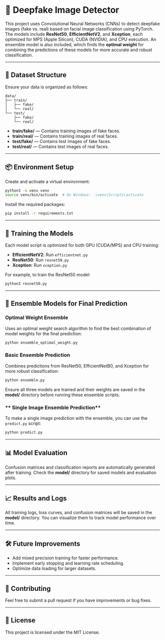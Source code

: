 # 🧠 Deepfake Image Detector

This project uses Convolutional Neural Networks (CNNs) to detect deepfake images (fake vs. real) based on facial image classification using PyTorch. The models include **ResNet50**, **EfficientNetV2**, and **Xception**, each optimized for MPS (Apple Silicon), CUDA (NVIDIA), and CPU execution. An ensemble model is also included, which finds the **optimal weight** for combining the predictions of these models for more accurate and robust classification.

---

## 📁 Dataset Structure

Ensure your data is organized as follows:

```
data/
├── train/
│   ├── fake/
│   └── real/
└── test/
    ├── fake/
    └── real/
```

- **train/fake/** — Contains training images of fake faces.
- **train/real/** — Contains training images of real faces.
- **test/fake/** — Contains test images of fake faces.
- **test/real/** — Contains test images of real faces.

---

## 📦 Environment Setup

Create and activate a virtual environment:

```bash
python3 -m venv venv
source venv/bin/activate  # On Windows: .\venv\Scripts\activate
```

Install the required packages:

```bash
pip install -r requirements.txt
```

---

## 🚀 Training the Models

Each model script is optimized for both GPU (CUDA/MPS) and CPU training:

- **EfficientNetV2**: Run `efficientnet.py`
- **ResNet50**: Run `resnet50.py`
- **Xception**: Run `xception.py`

For example, to train the ResNet50 model:

```bash
python3 resnet50.py
```

---

## 🤖 Ensemble Models for Final Prediction

### **Optimal Weight Ensemble**

Uses an optimal weight search algorithm to find the best combination of model weights for the final prediction:

```bash
python ensemble_optimal_weight.py
```

### **Basic Ensemble Prediction**

Combines predictions from ResNet50, EfficientNetB0, and Xception for more robust classification:

```bash
python ensemble.py
```

Ensure all three models are trained and their weights are saved in the **model/** directory before running these ensemble scripts.

### ** Single Image Ensemble Prediction**

To make a single image prediction with the ensemble, you can use the `predict.py` script:

```bash
python predict.py
```
---

## 📊 Model Evaluation

Confusion matrices and classification reports are automatically generated after training. Check the **model/** directory for saved models and evaluation plots.

---

## 📈 Results and Logs

All training logs, loss curves, and confusion matrices will be saved in the **model/** directory. You can visualize them to track model performance over time.

---

## 🛠️ Future Improvements
- Add mixed precision training for faster performance.
- Implement early stopping and learning rate scheduling.
- Optimize data loading for larger datasets.

---

## 🤖 Contributing

Feel free to submit a pull request if you have improvements or bug fixes.

---

## 📄 License
This project is licensed under the MIT License.
